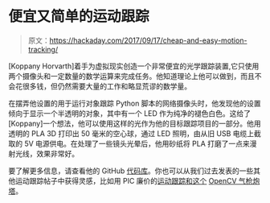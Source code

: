 # 便宜又简单的运动跟踪

> 原文：<https://hackaday.com/2017/09/17/cheap-and-easy-motion-tracking/>

[Koppany Horvarth]着手为虚拟现实创造一个非常便宜的光学跟踪装置,它只使用两个摄像头和一定数量的数学运算来完成任务。他知道理论上他可以做到，而且不会花很多钱，但仍然需要大量的工作和略显荒谬的数学量。

在摆弄他设置的用于运行对象跟踪 Python 脚本的网络摄像头时，他发现他的设置倾向于显示一个半透明的对象，其中有一个 LED 作为纯净的褪色白色。这给了[Koppany]一个想法，他可以使用这样的光作为他的目标跟踪项目的一部分。他用透明的 PLA 3D 打印出 50 毫米的空心球，通过 LED 照明，由从旧 USB 电缆上截取的 5V 电源供电。在处理了一些镜头光晕后，他用砂纸将 PLA 打磨了一点来漫射光线，效果非常好。

要了解更多信息，请查看他的 GitHub [代码库](https://github.com/koppanyh/VR-optical-tracking)。你也可以从我们过去发表的一些其他运动跟踪帖子中获得灵感，比如用 PIC 廉价的[运动跟踪和这个](https://hackaday.com/2014/02/13/motion-tracking-on-the-cheap-with-a-pic/) [OpenCV 气枪炮塔](https://hackaday.com/2017/08/04/opencv-turret-tracks-motion-busts-airsoft-pellets/)。